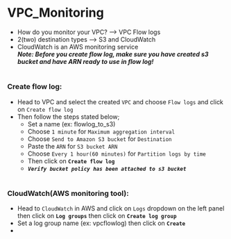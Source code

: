 # VPC_Monitoring

- How do you monitor your VPC? --> VPC Flow logs
- 2(two) destination types --> S3 and CloudWatch
- CloudWatch is an AWS monitoring service
<br>**_Note: Before you create flow log, make sure you have created s3 bucket and have ARN ready to use in flow log!_**


# <h3>Create flow log:
- Head to VPC and select the created `VPC` and choose `Flow logs` and click on `Create flow log`
- Then follow the steps stated below;
    - Set a name (ex: flowlog_to_s3)
    - Choose `1 minute` for `Maximum aggregation interval`
    - Choose `Send to Amazon S3 bucket` for `Destination`
    - Paste the `ARN` for `S3 bucket ARN` 
    - Choose `Every 1 hour(60 minutes)` for `Partition logs by time`
    - Then click on **`Create flow log`**
    - **_`Verify bucket policy has been attached to s3 bucket`_**

# <h3>CloudWatch(AWS monitoring tool):
- Head to `CloudWatch` in AWS and click on `Logs` dropdown on the left panel then click on **`Log groups`** then click on **`Create log group`**
- Set a log group name (ex: vpcflowlog) then click on **`Create`**
- 